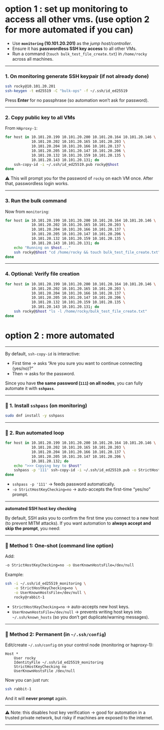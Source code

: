 # option 1 : set up monitoring to access all other vms. (use option 2 for more automated if you can)

* Use **`monitoring` (10.101.20.201)** as the *jump host/controller*.
* Ensure it has **passwordless SSH key access** to all other VMs.
* Run a command (`touch bulk_test_file_create.txt`) in `/home/rocky` across all machines.

---
### 1. On **monitoring** generate SSH keypair (if not already done)

```bash
ssh rocky@10.101.20.201
ssh-keygen -t ed25519 -C "bulk-ops" -f ~/.ssh/id_ed25519
```

Press **Enter** for no passphrase (so automation won’t ask for password).

---

### 2. Copy public key to all VMs

From `HAproxy-1`:

```bash
for host in 10.101.20.199 10.101.20.200 10.101.20.164 10.101.20.146 \
            10.101.20.202 10.101.20.165 10.101.20.203 \
            10.101.20.204 10.101.20.166 10.101.20.137 \
            10.101.20.205 10.101.20.147 10.101.20.206 \
            10.101.20.132 10.101.20.159 10.101.20.135 \
            10.101.20.143 10.101.20.131; do
    ssh-copy-id -i ~/.ssh/id_ed25519.pub rocky@$host
done
```

⚠️ This will prompt you for the password of `rocky` on each VM once. After that, passwordless login works.

---

### 3. Run the bulk command

Now from `monitoring`:

```bash
for host in 10.101.20.199 10.101.20.200 10.101.20.164 10.101.20.146 \
            10.101.20.202 10.101.20.165 10.101.20.203 \
            10.101.20.204 10.101.20.166 10.101.20.137 \
            10.101.20.205 10.101.20.147 10.101.20.206 \
            10.101.20.132 10.101.20.159 10.101.20.135 \
            10.101.20.143 10.101.20.131; do
    echo "Running on $host..."
    ssh rocky@$host "cd /home/rocky && touch bulk_test_file_create.txt"
done
```

---

### 4. Optional: Verify file creation

```bash
for host in 10.101.20.199 10.101.20.200 10.101.20.164 10.101.20.146 \
            10.101.20.202 10.101.20.165 10.101.20.203 \
            10.101.20.204 10.101.20.166 10.101.20.137 \
            10.101.20.205 10.101.20.147 10.101.20.206 \
            10.101.20.132 10.101.20.159 10.101.20.135 \
            10.101.20.143 10.101.20.131; do
    ssh rocky@$host "ls -l /home/rocky/bulk_test_file_create.txt"
done
```

# option 2 : more automated
---


By default, `ssh-copy-id` is interactive:

* First time → asks “Are you sure you want to continue connecting (yes/no)?”
* Then → asks for the password.

Since you have **the same password (`111`) on all nodes**, you can fully automate it with **`sshpass`**.

---

### 🔹 1. Install `sshpass` (on monitoring)

```bash
sudo dnf install -y sshpass
```

---

### 🔹 2. Run automated loop

```bash
for host in 10.101.20.199 10.101.20.200 10.101.20.164 10.101.20.146 \
            10.101.20.202 10.101.20.165 10.101.20.203 \
            10.101.20.204 10.101.20.166 10.101.20.137 \
            10.101.20.205 10.101.20.147 10.101.20.206 \
            10.101.20.132; do
    echo ">>> Copying key to $host"
    sshpass -p '111' ssh-copy-id -i ~/.ssh/id_ed25519.pub -o StrictHostKeyChecking=no rocky@$host
done
```

* `sshpass -p '111'` → feeds password automatically.
* `-o StrictHostKeyChecking=no` → auto-accepts the first-time “yes/no” prompt.

---

**automated SSH host key checking** 

By default, SSH asks you to confirm the first time you connect to a new host (to prevent MITM attacks).
If you want automation to **always accept and skip the prompt**, you need:

---

### 🔹 Method 1: One-shot (command line option)

Add:

```bash
-o StrictHostKeyChecking=no -o UserKnownHostsFile=/dev/null
```

Example:

```bash
ssh -i ~/.ssh/id_ed25519_monitoring \
    -o StrictHostKeyChecking=no \
    -o UserKnownHostsFile=/dev/null \
    rocky@rabbit-1
```

* `StrictHostKeyChecking=no` → auto-accepts new host keys.
* `UserKnownHostsFile=/dev/null` → prevents writing host keys into `~/.ssh/known_hosts` (so you don’t get duplicate/warning messages).

---

### 🔹 Method 2: Permanent (in `~/.ssh/config`)

Edit/create `~/.ssh/config` on your control node (monitoring or haproxy-1):

```ssh-config
Host *
    User rocky
    IdentityFile ~/.ssh/id_ed25519_monitoring
    StrictHostKeyChecking no
    UserKnownHostsFile /dev/null
```

Now you can just run:

```bash
ssh rabbit-1
```

And it will **never prompt** again.

---

⚠️ Note: this disables host key verification → good for automation in a trusted private network, but risky if machines are exposed to the internet.

---


